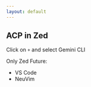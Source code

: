 ```yaml
---
layout: default
---
```


## ACP in Zed

Click on `+` and select Gemini CLI

Only Zed
Future:
- VS Code
- NeuVim